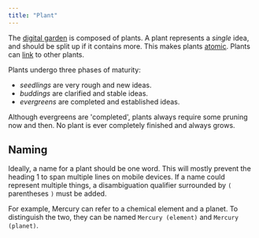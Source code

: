 ```yaml
---
title: "Plant"
---
```


The [digital garden](digital-garden) is composed of plants. A plant
represents a *single* idea, and should be split up if it contains more.
This makes plants [atomic](atomic). Plants can [link](link) to
other plants.

Plants undergo three phases of maturity:

* *seedlings* are very rough and new ideas.
* *buddings* are clarified and stable ideas.
* *evergreens* are completed and established ideas.

Although evergreens are 'completed', plants always require some
pruning now and then. No plant is ever completely finished and always
grows.

## Naming
Ideally, a name for a plant should be one word. This will mostly prevent
the heading 1 to span multiple lines on mobile devices. If a name could
represent multiple things, a disambiguation qualifier surrounded by `(`
parentheses `)` must be added.

For example, Mercury can refer to a chemical element and a planet. To
distinguish the two, they can be named `Mercury (element)` and
`Mercury (planet)`.
